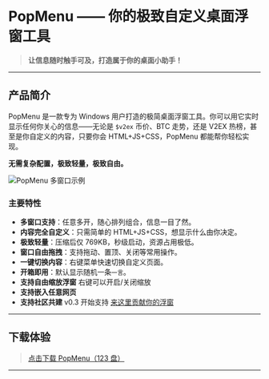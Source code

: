 # PopMenu —— 你的极致自定义桌面浮窗工具

> **让信息随时触手可及，打造属于你的桌面小助手！**

---

## 产品简介

PopMenu 是一款专为 Windows 用户打造的极简桌面浮窗工具。你可以用它实时显示任何你关心的信息——无论是 `$v2ex` 币价、BTC 走势，还是 V2EX 热榜，甚至是你自定义的内容，只要你会 HTML+JS+CSS，PopMenu 都能帮你轻松实现。

**无需复杂配置，极致轻量，极致自由。**

![PopMenu 多窗口示例](https://p.sda1.dev/26/efd050b1a767bb4ef0522f6bb9f71c28/popmenu-main.png)

### 主要特性

- **多窗口支持**：任意多开，随心排列组合，信息一目了然。
- **内容完全自定义**：只需简单的 HTML+JS+CSS，想显示什么由你决定。
- **极致轻量**：压缩后仅 769KB，秒级启动，资源占用极低。
- **窗口自由拖拽**：支持拖动、置顶、关闭等常用操作。
- **一键切换内容**：右键菜单快速切换自定义页面。
- **开箱即用**：默认显示随机一条`一言`。
- **支持自由缩放浮窗** 右键可以开启/关闭缩放
- **支持嵌入任意网页**
- **支持社区共建** v0.3 开始支持 [来这里贡献你的浮窗](https://github.com/kingwrcy/popmenu-commuity)

---

## 下载体验

> [点击下载 PopMenu（123 盘）](https://www.123865.com/s/sDuBTd-GDGs3)

---
